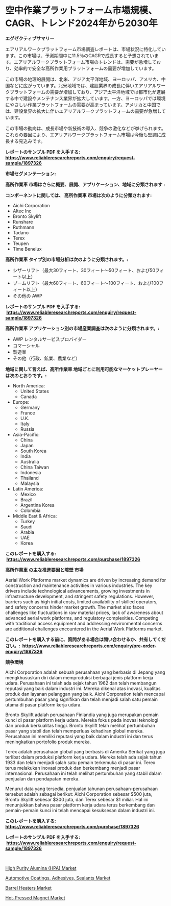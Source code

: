 <p><h1>空中作業プラットフォーム市場規模、CAGR、トレンド2024年から2030年</h1></p><p><strong>エグゼクティブサマリー</strong></p>
<p><p>エアリアルワークプラットフォーム市場調査レポートは、市場状況に特化しています。この市場は、予測期間中に11.5％のCAGRで成長すると予想されています。エアリアルワークプラットフォーム市場のトレンドは、需要が急増しており、効率的で安全な高所作業用プラットフォームの需要が増加しています。</p><p>この市場の地理的展開は、北米、アジア太平洋地域、ヨーロッパ、アメリカ、中国などに広がっています。北米地域では、建設業界の成長に伴いエアリアルワークプラットフォームの需要が増加しており、アジア太平洋地域では都市化が進展する中で建設やメンテナンス業界が拡大しています。一方、ヨーロッパでは環境にやさしい作業プラットフォームの需要が高まっています。アメリカと中国では、建設業界の拡大に伴いエアリアルワークプラットフォームの需要が急増しています。</p><p>この市場の動向は、成長市場や新技術の導入、競争の激化などが挙げられます。これらの要因により、エアリアルワークプラットフォーム市場は今後も堅調に成長する見込みです。</p></p>
<p><strong>レポートのサンプル PDF を入手する: <a href="https://www.reliableresearchreports.com/enquiry/request-sample/1897326">https://www.reliableresearchreports.com/enquiry/request-sample/1897326</a></strong></p>
<p><strong>市場セグメンテーション:</strong></p>
<p><strong> 高所作業車 市場はさらに概要、展開、アプリケーション、地域に分類されます :</strong></p>
<p><strong>コンポーネントに関しては、 高所作業車 市場は次のように分類されます: &nbsp;</strong></p>
<p><ul><li>Aichi Corporation</li><li>Altec Inc</li><li>Bronto Skylift</li><li>Runshare</li><li>Ruthmann</li><li>Tadano</li><li>Terex</li><li>Teupen</li><li>Time Benelux</li></ul></p>
<p><strong> 高所作業車 タイプ別の市場分析は次のように分類されます。:</strong></p>
<p><ul><li>シザーリフト（最大30フィート、30フィート〜50フィート、および50フィート以上）</li><li>ブームリフト（最大60フィート、60フィート〜100フィート、および100フィート以上）</li><li>その他の AWP</li></ul></p>
<p><strong>レポートのサンプル PDF を入手する: &nbsp;<a href="https://www.reliableresearchreports.com/enquiry/request-sample/1897326">https://www.reliableresearchreports.com/enquiry/request-sample/1897326</a></strong></p>
<p><strong> 高所作業車 アプリケーション別の市場産業調査は次のように分類されます。:</strong></p>
<p><ul><li>AWP レンタルサービスプロバイダー</li><li>コマーシャル</li><li>製造業</li><li>その他（行政、鉱業、農業など）</li></ul></p>
<p><strong>地域に関して言えば、高所作業車 地域ごとに利用可能なマーケットプレーヤーは次のとおりです。:</strong></p>
<p><ul>
    <li>
        North America:
        <ul>
            <li>United States</li>
            <li>Canada</li>
        </ul>
    </li>
    <li>
        Europe:
        <ul>
            <li>Germany</li>
            <li>France</li>
            <li>U.K.</li>
            <li>Italy</li>
            <li>Russia</li>
        </ul>
    </li>
    <li>
        Asia-Pacific:
        <ul>
            <li>China</li>
            <li>Japan</li>
            <li>South Korea</li>
            <li>India</li>
            <li>Australia</li>
            <li>China Taiwan</li>
            <li>Indonesia</li>
            <li>Thailand</li>
            <li>Malaysia</li>
        </ul>
    </li>
    <li>
        Latin America:
        <ul>
            <li>Mexico</li>
            <li>Brazil</li>
            <li>Argentina Korea</li>
            <li>Colombia</li>
        </ul>
    </li>
    <li>
        Middle East & Africa:
        <ul>
            <li>Turkey</li>
            <li>Saudi</li>
            <li>Arabia</li>
            <li>UAE</li>
            <li>Korea</li>
        </ul>
    </li>
    </ul></p>
<p><strong>このレポートを購入する: &nbsp;<a href="https://www.reliableresearchreports.com/purchase/1897326">https://www.reliableresearchreports.com/purchase/1897326</a></strong></p>
<p><strong>高所作業車 の主な推進要因と障壁 市場</strong></p>
<p><p>Aerial Work Platforms market dynamics are driven by increasing demand for construction and maintenance activities in various industries. The key drivers include technological advancements, growing investments in infrastructure development, and stringent safety regulations. However, barriers such as high initial costs, limited availability of skilled operators, and safety concerns hinder market growth. The market also faces challenges like fluctuations in raw material prices, lack of awareness about advanced aerial work platforms, and regulatory complexities. Competing with traditional access equipment and addressing environmental concerns are additional challenges encountered in the Aerial Work Platforms market.</p></p>
<p><strong>このレポートを購入する前に、質問がある場合は問い合わせるか、共有してください。:&nbsp; <a href="https://www.reliableresearchreports.com/enquiry/pre-order-enquiry/1897326">https://www.reliableresearchreports.com/enquiry/pre-order-enquiry/1897326</a></strong></p>
<p><strong>競争環境</strong></p>
<p><p>Aichi Corporation adalah sebuah perusahaan yang berbasis di Jepang yang mengkhususkan diri dalam memproduksi berbagai jenis platform kerja udara. Perusahaan ini telah ada sejak tahun 1962 dan telah membangun reputasi yang baik dalam industri ini. Mereka dikenal atas inovasi, kualitas produk dan layanan pelanggan yang baik. Aichi Corporation telah mencapai pertumbuhan pasar yang signifikan dan telah menjadi salah satu pemain utama di pasar platform kerja udara.</p><p>Bronto Skylift adalah perusahaan Finlandia yang juga merupakan pemain kunci di pasar platform kerja udara. Mereka fokus pada inovasi teknologi dan produk berkualitas tinggi. Bronto Skylift telah melihat pertumbuhan pasar yang stabil dan telah memperluas kehadiran global mereka. Perusahaan ini memiliki reputasi yang baik dalam industri ini dan terus meningkatkan portofolio produk mereka.</p><p>Terex adalah perusahaan global yang berbasis di Amerika Serikat yang juga terlibat dalam produksi platform kerja udara. Mereka telah ada sejak tahun 1933 dan telah menjadi salah satu pemain terkemuka di pasar ini. Terex terus melakukan inovasi produk dan berkembang menjadi pasar internasional. Perusahaan ini telah melihat pertumbuhan yang stabil dalam penjualan dan pendapatan mereka.</p><p>Menurut data yang tersedia, penjualan tahunan perusahaan-perusahaan tersebut adalah sebagai berikut: Aichi Corporation sebesar $500 juta, Bronto Skylift sebesar $300 juta, dan Terex sebesar $1 miliar. Hal ini menunjukkan bahwa pasar platform kerja udara terus berkembang dan pemain-pemain kunci ini telah mencapai kesuksesan dalam industri ini.</p></p>
<p><strong>このレポートを購入する: &nbsp; <a href="https://www.reliableresearchreports.com/purchase/1897326">https://www.reliableresearchreports.com/purchase/1897326</a></strong></p>
<p><strong>レポートのサンプル PDF を入手する: &nbsp;<a href="https://www.reliableresearchreports.com/enquiry/request-sample/1897326">https://www.reliableresearchreports.com/enquiry/request-sample/1897326</a></strong><strong></strong></p>
<p>&nbsp;</p>
<p><p><a href="https://github.com/luckyshygirl/Market-Research-Report-List-3/blob/main/high-purity-alumina-hpa-market.md">High Purity Alumina (HPA) Market</a></p><p><a href="https://github.com/markusgodoy/Market-Research-Report-List-2/blob/main/automotive-coatings-adhesives-sealants-market.md">Automotive Coatings, Adhesives, Sealants Market</a></p><p><a href="https://view.publitas.com/reportprime-1/barrel-heaters-market-dynamics-2023-2030-also-about-its-market-trends-projections-and-opportunities/">Barrel Heaters Market</a></p><p><a href="https://shimmer-gardenia-37a.notion.site/Insights-into-Hot-Pressed-Magnet-Market-Size-Analysing-Market-Share-Trends-and-Growth-from-2024-t-aa8058de71344ed79cd4824042773459">Hot-Pressed Magnet Market</a></p></p>